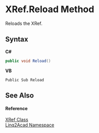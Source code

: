 # XRef.Reload Method 
 

Reloads the XRef.

## Syntax

**C#**<br />
``` C#
public void Reload()
```

**VB**<br />
``` VB
Public Sub Reload
```


## See Also


#### Reference
<a href="T_Linq2Acad_XRef.md">XRef Class</a><br /><a href="N_Linq2Acad.md">Linq2Acad Namespace</a><br />
